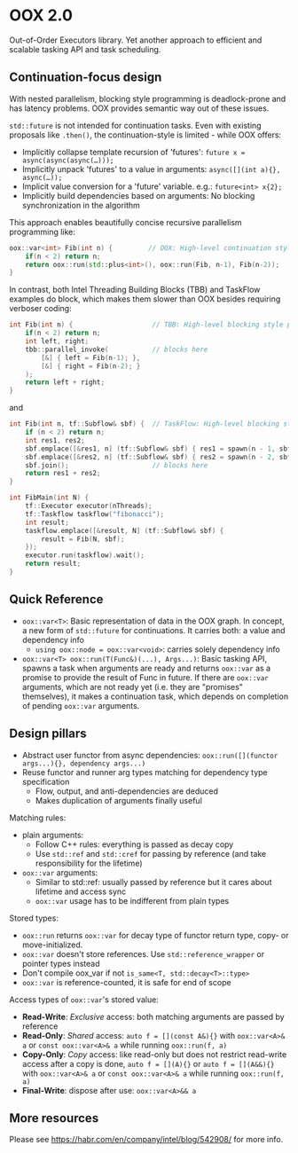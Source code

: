 # OOX 2.0
Out-of-Order Executors library. Yet another approach to efficient and scalable tasking API and task scheduling.

## Continuation-focus design
With nested parallelism, blocking style programming is deadlock-prone and has latency problems. OOX provides semantic way out of these issues.

`std::future` is not intended for continuation tasks. Even with existing proposals like `.then()`, the continuation-style is limited - while OOX offers:
- Implicitly collapse template recursion of 'futures': `future x = async(async(async(…)));`
- Implicitly unpack 'futures' to a value in arguments: `async([](int a){}, async(…));`
- Implicit value conversion for a 'future' variable. e.g.: `future<int> x{2};`
- Implicitly build dependencies based on arguments: No blocking synchronization in the algorithm

This approach enables beautifully concise recursive parallelism programming like:
```C++
oox::var<int> Fib(int n) {         // OOX: High-level continuation style programming
    if(n < 2) return n;
    return oox::run(std::plus<int>(), oox::run(Fib, n-1), Fib(n-2));
}
```
In contrast, both Intel Threading Building Blocks (TBB) and TaskFlow examples do block, which makes them slower than OOX besides requiring verboser coding:
```C++
int Fib(int n) {                    // TBB: High-level blocking style programming
    if(n < 2) return n;
    int left, right;
    tbb::parallel_invoke(           // blocks here
        [&] { left = Fib(n-1); },
        [&] { right = Fib(n-2); }
    );
    return left + right;
}
```
and
```C++
int Fib(int n, tf::Subflow& sbf) {  // TaskFlow: High-level blocking style programming
    if (n < 2) return n;
    int res1, res2;
    sbf.emplace([&res1, n] (tf::Subflow& sbf) { res1 = spawn(n - 1, sbf); } );
    sbf.emplace([&res2, n] (tf::Subflow& sbf) { res2 = spawn(n - 2, sbf); } );
    sbf.join();                     // blocks here
    return res1 + res2;
}

int FibMain(int N) {
    tf::Executor executor(nThreads);
    tf::Taskflow taskflow("fibonacci");
    int result;
    taskflow.emplace([&result, N] (tf::Subflow& sbf) { 
        result = Fib(N, sbf);
    });
    executor.run(taskflow).wait();        
    return result;
}
```

## Quick Reference
- `oox::var<T>`: Basic representation of data in the OOX graph. In concept, a new form of `std::future` for continuations. It carries both: a value and dependency info
  - `using oox::node = oox::var<void>`: carries solely dependency info
- `oox::var<T> oox::run(T(Func&)(...), Args...)`: Basic tasking API, spawns a task when arguments are ready and returns `oox::var` as a promise to provide the result of Func in future. If there are `oox::var` arguments, which are not ready yet (i.e. they are "promises" themselves), it makes a continuation task, which depends on completion of pending `oox::var` arguments.

## Design pillars
- Abstract user functor from async dependencies: `oox::run([](functor args...){}, dependency args...)`
- Reuse functor and runner arg types matching for dependency type specification
  - Flow, output, and anti-dependencies are deduced
  - Makes duplication of arguments finally useful

Matching rules:
- plain arguments:
  - Follow C++ rules: everything is passed as decay copy
  - Use `std::ref` and `std::cref` for passing by reference (and take responsibility for the lifetime)
- `oox::var` arguments:
  - Similar to std::ref: usually passed by reference but it cares about lifetime and access sync
  - `oox::var` usage has to be indifferent from plain types

Stored types:
- `oox::run` returns `oox::var` for decay type of functor return type, copy- or move-initialized.
- `oox::var` doesn't store references. Use `std::reference_wrapper` or pointer types instead
- Don't compile oox_var<T> if not `is_same<T, std::decay<T>::type>`
- `oox::var` is reference-counted, it is safe for end of scope

Access types of `oox::var`'s stored value:
- **Read-Write**: *Exclusive* access: both matching arguments are passed by reference
- **Read-Only**: *Shared* access: `auto f = [](const A&){}` with `oox::var<A>& a` or `const oox::var<A>& a` while running `oox::run(f, a)`
- **Copy-Only**: *Copy* access: like read-only but does not restrict read-write access after a copy is done, `auto f = [](A){}` or `auto f = [](A&&){}` with `oox::var<A>& a` or `const oox::var<A>& a` while running `oox::run(f, a)`
- **Final-Write**: dispose after use: `oox::var<A>&& a`

## More resources
Please see https://habr.com/en/company/intel/blog/542908/ for more info.
